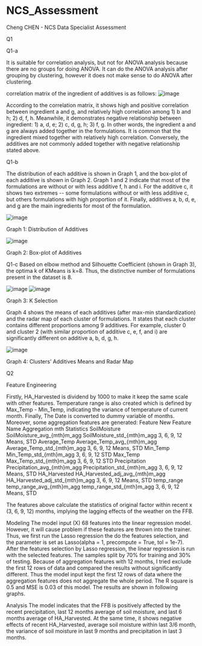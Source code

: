 # NCS_Assessment
Cheng CHEN - NCS Data Specialist Assessment


Q1

Q1-a

It is suitable for correlation analysis, but not for ANOVA analysis because there are no groups for doing ANOVA.
It can do the ANOVA analysis after grouping by clustering, however it does not make sense to do ANOVA after clustering.

correlation matrix of the ingredient of additives is as follows:
![image](https://user-images.githubusercontent.com/66156262/175518324-1a7d3538-afee-4b1a-be3f-259c57e099d5.png)


According to the correlation matrix, it shows high and positive correlation between ingredient a and g, and relatively high correlation among 1) b and h; 2) d, f, h.
Meanwhile, it demonstrates negative relationship between ingredient: 1) a, d, e; 2) c, d, g, h; 3) f, g.
In other words, the ingredient a and g are always added together in the formulations. It is common that the ingredient mixed together with relatively high correlation. Conversely, the additives are not commonly added together with negative relationship stated above.


Q1-b

The distribution of each additive is shown in Graph 1, and the box-plot of each additive is shown in Graph 2. 
Graph 1 and 2 indicate that most of the formulations are without or with less additive f, h and i. For the additive c, it shows two extremes -- some formulations without or with less additive c, but others formulations with high proportion of it. Finally, additives a, b, d, e, and g are the main ingredients for most of the formulation.

![image](https://user-images.githubusercontent.com/66156262/175518338-64e0bc94-2eb3-4ea0-8bbe-cb86ca898003.png)

Graph 1: Distribution of Additives


![image](https://user-images.githubusercontent.com/66156262/175518353-ef564058-cd5e-4ca1-a0aa-e273f518d44a.png)

Graph 2: Box-plot of Additives

Q1-c
Based on elbow method and Silhouette Coefficient (shown in Graph 3), the optima k of KMeans is k=8. Thus, the distinctive number of formulations present in the dataset is 8.

![image](https://user-images.githubusercontent.com/66156262/175518387-40f30b5f-3f78-47ef-b33d-f3bf6755fc77.png)
![image](https://user-images.githubusercontent.com/66156262/175518399-d28e14fe-29e9-4757-9961-25ea7e7f2519.png)

Graph 3: K Selection

Graph 4 shows the means of each additives (after max-min standardization) and the radar map of each cluster of formulations. It states that each cluster contains different proportions among 9 additives. For example, cluster 0 and cluster 2 (with similar proportion of additive c, e, f, and i) are significantly different on additive a, b, d, g, h.

![image](https://user-images.githubusercontent.com/66156262/175548069-8e094e52-cb46-4580-adf0-11cc34ffe7f0.png)

Graph 4: Clusters’ Additives Means and Radar Map


Q2

Feature Engineering

Firstly, HA_Harvested is dividend by 1000 to make it keep the same scale with other features. Temperature range is also created which is defined by Max_Temp - Min_Temp, indicating the variance of temperature of current month. Finally, The Date is converted to dummy variable of months.
Moreover, some aggregation features are generated:
Feature	New Feature Name	Aggregation mth	Statistics
SoilMoisture	SoilMoisture_avg_{mth}m_agg
SoilMoisture_std_{mth}m_agg	3, 6, 9, 12	Means, STD
Average_Temp	Average_Temp_avg_{mth}m_agg
Average_Temp_std_{mth}m_agg	3, 6, 9, 12	Means, STD
Min_Temp	Min_Temp_std_{mth}m_agg	3, 6, 9, 12	STD
Max_Temp	Max_Temp_std_{mth}m_agg	3, 6, 9, 12	STD
Precipitation	Precipitation_avg_{mth}m_agg
Precipitation_std_{mth}m_agg	3, 6, 9, 12	Means, STD
HA_Harvested	HA_Harvested_adj_avg_{mth}m_agg
HA_Harvested_adj_std_{mth}m_agg	3, 6, 9, 12	Means, STD
temp_range	temp_range_avg_{mth}m_agg
temp_range_std_{mth}m_agg	3, 6, 9, 12	Means, STD

The features above calculate the statistics of original factor within recent x (3, 6, 9, 12) months, implying the lagging effects of the weather on the FFB.

Modeling
The model input (X) 68 features into the linear regression model. However, it will cause problem if these features are thrown into the trainer. Thus, we first run the Lasso regression the do the features selection, and the parameter is set as Lasso(alpha = 1, precompute = True, tol = 1e-7). After the features selection by Lasso regression, the linear regression is run with the selected features. The samples split by 70% for training and 30% of testing. Because of aggregation features with 12 months, I tried exclude the first 12 rows of data and compared the results without significantly different. Thus the model input kept the first 12 rows of data where the aggregation features does not aggregate the whole period. 
The R square is 0.5 and MSE is 0.03 of this model. The results are shown in following graphs.



Analysis
The model indicates that the FFB is positively affected by the recent precipitation, last 12 months average of soil moisture, and last 6 months average of HA_Harvested. At the same time, it shows negative effects of recent HA_Harvested, average soil moisture within last 3/6 month, the variance of soil moisture in last 9 months and precipitation in last 3 months.

